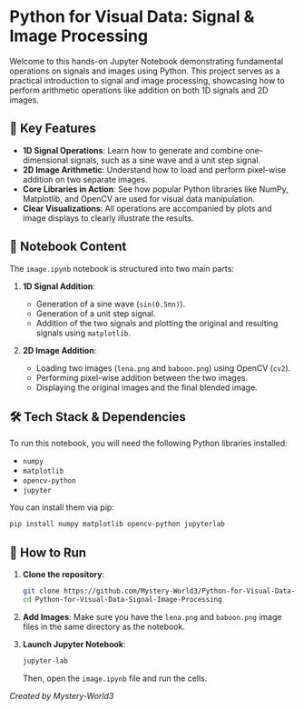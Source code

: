 # Python for Visual Data: Signal & Image Processing

Welcome to this hands-on Jupyter Notebook demonstrating fundamental operations on signals and images using Python. This project serves as a practical introduction to signal and image processing, showcasing how to perform arithmetic operations like addition on both 1D signals and 2D images.

## 🌟 Key Features

-   **1D Signal Operations**: Learn how to generate and combine one-dimensional signals, such as a sine wave and a unit step signal.
-   **2D Image Arithmetic**: Understand how to load and perform pixel-wise addition on two separate images.
-   **Core Libraries in Action**: See how popular Python libraries like NumPy, Matplotlib, and OpenCV are used for visual data manipulation.
-   **Clear Visualizations**: All operations are accompanied by plots and image displays to clearly illustrate the results.

## 📖 Notebook Content

The `image.ipynb` notebook is structured into two main parts:

1.  **1D Signal Addition**:
    * Generation of a sine wave (`sin(0.5πn)`).
    * Generation of a unit step signal.
    * Addition of the two signals and plotting the original and resulting signals using `matplotlib`.

2.  **2D Image Addition**:
    * Loading two images (`lena.png` and `baboon.png`) using OpenCV (`cv2`).
    * Performing pixel-wise addition between the two images.
    * Displaying the original images and the final blended image.

## 🛠️ Tech Stack & Dependencies

To run this notebook, you will need the following Python libraries installed:

-   `numpy`
-   `matplotlib`
-   `opencv-python`
-   `jupyter`

You can install them via pip:

```bash
pip install numpy matplotlib opencv-python jupyterlab
```

## 🚀 How to Run

1.  **Clone the repository**:
    ```bash
    git clone https://github.com/Mystery-World3/Python-for-Visual-Data-Signal-Image-Processing.git
    cd Python-for-Visual-Data-Signal-Image-Processing
    ```
2.  **Add Images**: Make sure you have the `lena.png` and `baboon.png` image files in the same directory as the notebook.

3.  **Launch Jupyter Notebook**:
    ```bash
    jupyter-lab
    ```
    Then, open the `image.ipynb` file and run the cells.

*Created by Mystery-World3*
